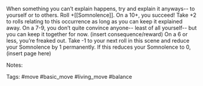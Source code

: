 When something you can’t explain happens, try and explain it anyways-- to yourself or to others. Roll +[[Somnolence]]. On a 10+, you succeed! Take +2 to rolls relating to this occurrence as long as you can keep it explained away. On a 7-9, you don’t quite convince anyone-- least of all yourself-- but you can keep it together for now. (insert consequence/reward) On a 6 or less, you’re freaked out. Take -1 to your next roll in this scene and reduce your Somnolence by 1 permanently. If this reduces your Somnolence to 0, (insert page here)

Notes:

Tags:
#move #basic_move #living_move #balance 